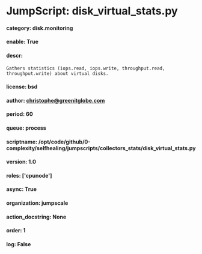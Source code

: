 
# JumpScript: disk_virtual_stats.py
        
#### category: disk.monitoring
#### enable: True
#### descr: 
```
Gathers statistics (iops.read, iops.write, throughput.read, throughput.write) about virtual disks.

```
#### license: bsd
#### author: christophe@greenitglobe.com
#### period: 60
#### queue: process
#### scriptname: /opt/code/github/0-complexity/selfhealing/jumpscripts/collectors_stats/disk_virtual_stats.py
#### version: 1.0
#### roles: ['cpunode']
#### async: True
#### organization: jumpscale
#### action_docstring: None
#### order: 1
#### log: False